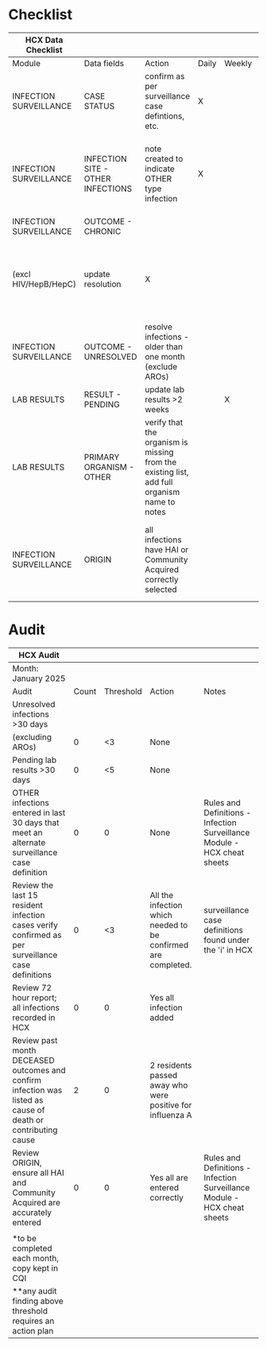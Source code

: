 # Checklist

|HCX Data Checklist| | | | | | |
|---|---|---|---|---|---|---|
|Module|Data fields|Action|Daily|Weekly|Monthly|Notes|
|INFECTION SURVEILLANCE|CASE STATUS|confirm as per surveillance case defintions, etc.|X| | |surveillance case definitions found under the 'i' in HCX|
|INFECTION SURVEILLANCE|INFECTION SITE - OTHER INFECTIONS|note created to indicate OTHER type infection|X| | |see Rules and Definitions - Infection Surveillance Module - HCX cheat sheets|
|INFECTION SURVEILLANCE|OUTCOME - CHRONIC| | | | | |
|(excl HIV/HepB/HepC)|update resolution|X| | |see Rules and Definitions - Infection Surveillance Module - HCX cheat sheets| |
|INFECTION SURVEILLANCE|OUTCOME - UNRESOLVED|resolve infections - older than one month (exclude AROs)| | |X| |
|LAB RESULTS|RESULT - PENDING|update lab results >2 weeks| |X| | |
|LAB RESULTS|PRIMARY ORGANISM - OTHER|verify that the organism is missing from the existing list, add full organism name to notes| | |X| |
|INFECTION SURVEILLANCE|ORIGIN|all infections have HAI or Community Acquired correctly selected| | |X|see Rules and Definitions - Infection Surveillance Module - HCX cheat sheets|


# Audit

|HCX Audit| | | | |
|---|---|---|---|---|
|Month: January 2025| | | | |
|Audit|Count|Threshold|Action|Notes|
|Unresolved infections >30 days| | | | |
|(excluding AROs)|0|<3|None| |
|Pending lab results >30 days|0|<5|None| |
|OTHER infections entered in last 30 days that meet an alternate surveillance case definition|0|0|None|Rules and Definitions - Infection Surveillance Module - HCX cheat sheets|
|Review the last 15 resident infection cases verify confirmed as per surveillance case definitions|0|<3|All the infection which needed to be confirmed are completed.|surveillance case definitions found under the 'i' in HCX|
|Review 72 hour report; all infections recorded in HCX|0|0|Yes all infection added| |
|Review past month DECEASED outcomes and confirm infection was listed as cause of death or contributing cause|2|0|2 residents passed away who were positive for influenza A| |
|Review ORIGIN, ensure all HAI and Community Acquired are accurately entered|0|0|Yes all are entered correctly|Rules and Definitions - Infection Surveillance Module - HCX cheat sheets|
| | | | | |
|*to be completed each month, copy kept in CQI| | | | |
|**any audit finding above threshold requires an action plan| | | | |
